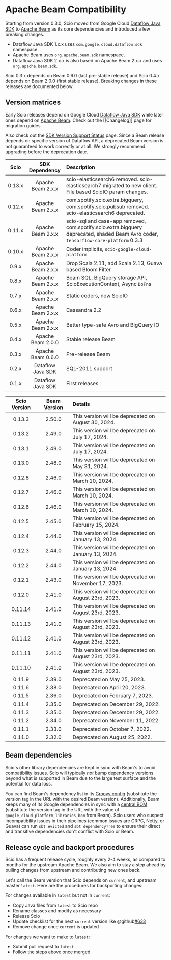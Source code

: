 # Apache Beam Compatibility

Starting from version 0.3.0, Scio moved from Google Cloud [Dataflow Java SDK](https://github.com/GoogleCloudPlatform/DataflowJavaSDK) to [Apache Beam](https://beam.apache.org/) as its core dependencies and introduced a few breaking changes.

- Dataflow Java SDK 1.x.x uses `com.google.cloud.dataflow.sdk` namespace.
- Apache Beam uses `org.apache.beam.sdk` namespace.
- Dataflow Java SDK 2.x.x is also based on Apache Beam 2.x.x and uses `org.apache.beam.sdk`.

Scio 0.3.x depends on Beam 0.6.0 (last pre-stable release) and Scio 0.4.x depends on Beam 2.0.0 (first stable release). Breaking changes in these releases are documented below.

## Version matrices

Early Scio releases depend on Google Cloud [Dataflow Java SDK](https://github.com/GoogleCloudPlatform/DataflowJavaSDK) while later ones depend on [Apache Beam](https://github.com/apache/beam). Check out the [[Changelog]] page for migration guides.

Also check out the [SDK Version Support Status](https://cloud.google.com/dataflow/docs/support/sdk-version-support-status) page. Since a Beam release depends on specific version of Dataflow API, a deprecated Beam version is not guaranteed to work correctly or at all. We strongly recommend upgrading before the deprecation date.

| **Scio** | **SDK Dependency** | **Description**                                                                                                                     |
|:--------:|:------------------:|:------------------------------------------------------------------------------------------------------------------------------------|
|  0.13.x  | Apache Beam 2.x.x  | scio-elasticsearch6 removed. scio-elasticsearch7 migrated to new client. File based ScioIO param changes.                           |
|  0.12.x  | Apache Beam 2.x.x  | com.spotify.scio.extra.bigquery, com.spotify.scio.pubsub removed. scio-elasticsearch6 deprecated.                                   |
|  0.11.x  | Apache Beam 2.x.x  | scio-sql and case-app removed, com.spotify.scio.extra.bigquery deprecated, shaded Beam Avro coder, `tensorflow-core-platform` 0.3.3 |
|  0.10.x  | Apache Beam 2.x.x  | Coder implicits, `scio-google-cloud-platform`                                                                                       |
|  0.9.x   | Apache Beam 2.x.x  | Drop Scala 2.11, add Scala 2.13, Guava based Bloom Filter                                                                           |
|  0.8.x   | Apache Beam 2.x.x  | Beam SQL, BigQuery storage API, ScioExecutionContext, Async `DoFn`s                                                                 |
|  0.7.x   | Apache Beam 2.x.x  | Static coders, new ScioIO                                                                                                           |
|  0.6.x   | Apache Beam 2.x.x  | Cassandra 2.2                                                                                                                       |
|  0.5.x   | Apache Beam 2.x.x  | Better type-safe Avro and BigQuery IO                                                                                               |
|  0.4.x   | Apache Beam 2.0.0  | Stable release Beam                                                                                                                 |
|  0.3.x   | Apache Beam 0.6.0  | Pre-release Beam                                                                                                                    |
|  0.2.x   | Dataflow Java SDK  | SQL-2011 support                                                                                                                    |
|  0.1.x   | Dataflow Java SDK  | First releases                                                                                                                      |

| **Scio Version** | **Beam Version** | **Details**                                           |
|:----------------:|:----------------:|:------------------------------------------------------|
|      0.13.3      |      2.50.0      | This version will be deprecated on August 30, 2024.   |
|      0.13.2      |      2.49.0      | This version will be deprecated on July 17, 2024.     |
|      0.13.1      |      2.49.0      | This version will be deprecated on July 17, 2024.     |
|      0.13.0      |      2.48.0      | This version will be deprecated on May 31, 2024.      |
|      0.12.8      |      2.46.0      | This version will be deprecated on March 10, 2024.    |
|      0.12.7      |      2.46.0      | This version will be deprecated on March 10, 2024.    |
|      0.12.6      |      2.46.0      | This version will be deprecated on March 10, 2024.    |
|      0.12.5      |      2.45.0      | This version will be deprecated on February 15, 2024. |
|      0.12.4      |      2.44.0      | This version will be deprecated on January 13, 2024.  |
|      0.12.3      |      2.44.0      | This version will be deprecated on January 13, 2024.  |
|      0.12.2      |      2.44.0      | This version will be deprecated on January 13, 2024.  |
|      0.12.1      |      2.43.0      | This version will be deprecated on November 17, 2023. |
|      0.12.0      |      2.41.0      | This version will be deprecated on August 23rd, 2023. |
|     0.11.14      |      2.41.0      | This version will be deprecated on August 23rd, 2023. |
|     0.11.13      |      2.41.0      | This version will be deprecated on August 23rd, 2023. |
|     0.11.12      |      2.41.0      | This version will be deprecated on August 23rd, 2023. |
|     0.11.11      |      2.41.0      | This version will be deprecated on August 23rd, 2023. |
|     0.11.10      |      2.41.0      | This version will be deprecated on August 23rd, 2023. |
|      0.11.9      |      2.39.0      | Deprecated on May 25, 2023.                           |
|      0.11.6      |      2.38.0      | Deprecated on April 20, 2023.                         |
|      0.11.5      |      2.36.0      | Deprecated on February 7, 2023.                       |
|      0.11.4      |      2.35.0      | Deprecated on December 29, 2022.                      |
|      0.11.3      |      2.35.0      | Deprecated on December 29, 2022.                      |
|      0.11.2      |      2.34.0      | Deprecated on November 11, 2022.                      |
|      0.11.1      |      2.33.0      | Deprecated on October 7, 2022.                        |
|      0.11.0      |      2.32.0      | Deprecated on August 25, 2022.                        |

## Beam dependencies

Scio's other library dependencies are kept in sync with Beam's to avoid compatibility issues. Scio will typically _not_ bump dependency versions beyond what is supported in Beam due to the large test surface and the potential for data loss.

You can find Beam's dependency list in its [Groovy config](https://github.com/apache/beam/blob/v2.35.0/buildSrc/src/main/groovy/org/apache/beam/gradle/BeamModulePlugin.groovy) (substitute the version tag in the URL with the desired Beam version). Additionally, Beam keeps many of its Google dependencies in sync with a [central BOM](https://storage.googleapis.com/cloud-opensource-java-dashboard/com.google.cloud/libraries-bom/24.0.0/artifact_details.html) (substitute the version tag in the URL with the value of `google_cloud_platform_libraries_bom` from Beam). Scio users who suspect incompatibility issues in their pipelines (common issues are GRPC, Netty, or Guava) can run `sbt evicted` and `sbt dependencyTree` to ensure their direct and transitive dependencies don't conflict with Scio or Beam.

## Release cycle and backport procedures

Scio has a frequent release cycle, roughly every 2-4 weeks, as compared to months for the upstream Apache Beam. We also aim to stay a step ahead by pulling changes from upstream and contributing new ones back.

Let's call the Beam version that Scio depends on `current`, and upstream master `latest`. Here are the procedures for backporting changes:

For changes available in `latest` but not in `current`:
- Copy Java files from `latest` to Scio repo
- Rename classes and modify as necessary
- Release Scio
- Update checklist for the next `current` version like @github[#633](#633)
- Remove change once `current` is updated

For changes we want to make to `latest`:
- Submit pull request to `latest`
- Follow the steps above once merged
